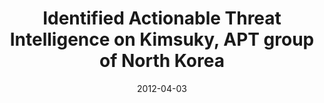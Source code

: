 ---
date: 2012-04-03
publishDate: 2014-02-01
nolink: true
#external_link: ""
image:
  caption: Fellowship
  focal_point: Smart
slides: example
summary: C2 servers and Malwares were shared with the Korea Internet & Security Agency (KISA) and the National Intelligence Service (NIS) to support official analysis.
tags:
- Personal
title: Identified Actionable Threat Intelligence on Kimsuky, APT group of North Korea
links:
  - icon_pack: fas
    icon: scroll
    name: Website
    url: 'https://www.boho.or.kr/en/bbs/view.do?searchCnd=1&bbsId=B0001041&searchWrd=&menuNo=205083&pageIndex=2&categoryCode=&nttId=35936'

---